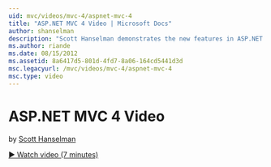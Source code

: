 ```yaml
---
uid: mvc/videos/mvc-4/aspnet-mvc-4
title: "ASP.NET MVC 4 Video | Microsoft Docs"
author: shanselman
description: "Scott Hanselman demonstrates the new features in ASP.NET MVC 4."
ms.author: riande
ms.date: 08/15/2012
ms.assetid: 8a6417d5-801d-4fd7-8a06-164cd5441d3d
msc.legacyurl: /mvc/videos/mvc-4/aspnet-mvc-4
msc.type: video
---
```

# ASP.NET MVC 4 Video

by [Scott Hanselman](https://github.com/shanselman)

[&#9654; Watch video (7 minutes)](https://channel9.msdn.com/Blogs/ASP-NET-Site-Videos/aspnet-mvc-4)
